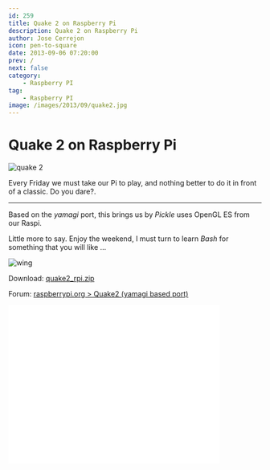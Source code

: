 ```yaml
---
id: 259
title: Quake 2 on Raspberry Pi
description: Quake 2 on Raspberry Pi
author: Jose Cerrejon
icon: pen-to-square
date: 2013-09-06 07:20:00
prev: /
next: false
category:
    - Raspberry PI
tag:
    - Raspberry PI
image: /images/2013/09/quake2.jpg
---
```


# Quake 2 on Raspberry Pi

![quake 2](/images/2013/09/quake2.jpg)

Every Friday we must take our Pi to play, and nothing better to do it in front of a classic. Do you dare?.

---

Based on the _yamagi_ port, this brings us by _Pickle_ uses OpenGL ES from our Raspi.

Little more to say. Enjoy the weekend, I must turn to learn _Bash_ for something that you will like ...

![wing](/css/sm/winking.png)

Download: [quake2_rpi.zip](https://pickle.gp2x.de/rpi/quake2_rpi.zip)

Forum: [raspberrypi.org > Quake2 (yamagi based port)](https://www.raspberrypi.org/phpBB3/viewtopic.php?f=78&t=54683)

<iframe width="420" height="315" src="//www.youtube.com/embed/OP5Sf964it8?rel=0" frameborder="0" allowfullscreen></iframe>
